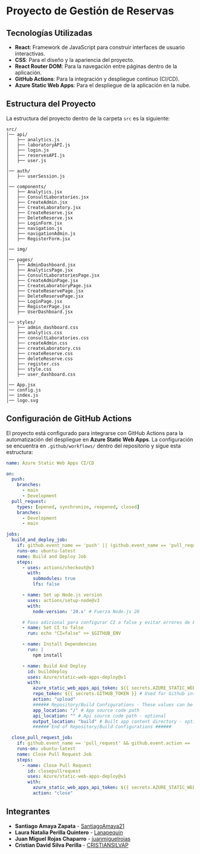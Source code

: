# Proyecto de Gestión de Reservas

## Tecnologías Utilizadas

- **React**: Framework de JavaScript para construir interfaces de usuario interactivas.
- **CSS**: Para el diseño y la apariencia del proyecto.
- **React Router DOM**: Para la navegación entre páginas dentro de la aplicación.
- **GitHub Actions**: Para la integración y despliegue continuo (CI/CD).
- **Azure Static Web Apps**: Para el despliegue de la aplicación en la nube.

## Estructura del Proyecto

La estructura del proyecto dentro de la carpeta `src` es la siguiente:

```
src/
│── api/
│   ├── analytics.js
│   ├── laboratoryAPI.js
│   ├── login.js
│   ├── reservesAPI.js
│   ├── user.js
│
│── auth/
│   ├── userSession.js
│
│── components/
│   ├── Analytics.jsx
│   ├── ConsultLaboratories.jsx
│   ├── CreateAdmin.jsx
│   ├── CreateLaboratory.jsx
│   ├── CreateReserve.jsx
│   ├── DeleteReserve.jsx
│   ├── LoginForm.jsx
│   ├── navigation.js
│   ├── navigationAdmin.js
│   ├── RegisterForm.jsx
│
│── img/
│
│── pages/
│   ├── AdminDashboard.jsx
│   ├── AnalyticsPage.jsx
│   ├── ConsultLaboratoriesPage.jsx
│   ├── CreateAdminPage.jsx
│   ├── CreateLaboratoryPage.jsx
│   ├── CreateReservePage.jsx
│   ├── DeleteReservePage.jsx
│   ├── LoginPage.jsx
│   ├── RegisterPage.jsx
│   ├── UserDashboard.jsx
│
│── styles/
│   ├── admin_dashboard.css
│   ├── analytics.css
│   ├── consultLaboratories.css
│   ├── createAdmin.css
│   ├── createLaboratory.css
│   ├── createReserve.css
│   ├── deleteReserve.css
│   ├── register.css
│   ├── style.css
│   ├── user_dashboard.css
│
│── App.jsx
│── config.js
│── index.js
│── logo.svg
```

## Configuración de GitHub Actions

El proyecto está configurado para integrarse con GitHub Actions para la automatización del despliegue en **Azure Static Web Apps**. La configuración se encuentra en `.github/workflows/` dentro del repositorio y sigue esta estructura:

```yaml
name: Azure Static Web Apps CI/CD

on:
  push:
    branches:
      - main
      - Development
  pull_request:
    types: [opened, synchronize, reopened, closed]
    branches:
      - Development
      - main

jobs:
  build_and_deploy_job:
    if: github.event_name == 'push' || (github.event_name == 'pull_request' && github.event.action != 'closed')
    runs-on: ubuntu-latest
    name: Build and Deploy Job
    steps:
      - uses: actions/checkout@v3
        with:
          submodules: true
          lfs: false

      - name: Set up Node.js version
        uses: actions/setup-node@v3
        with:
          node-version: '20.x' # Fuerza Node.js 20

      # Paso adicional para configurar CI a false y evitar errores de ESLint
      - name: Set CI to false
        run: echo "CI=false" >> $GITHUB_ENV

      - name: Install Dependencies
        run: |
          npm install

      - name: Build And Deploy
        id: builddeploy
        uses: Azure/static-web-apps-deploy@v1
        with:
          azure_static_web_apps_api_token: ${{ secrets.AZURE_STATIC_WEB_APPS_API_TOKEN_RED_ROCK_00CB7D11E }}
          repo_token: ${{ secrets.GITHUB_TOKEN }} # Used for Github integrations (i.e. PR comments)
          action: "upload"
          ###### Repository/Build Configurations - These values can be configured to match your app requirements. ######
          app_location: "/" # App source code path
          api_location: "" # Api source code path - optional
          output_location: "build" # Built app content directory - optional
          ###### End of Repository/Build Configurations ######

  close_pull_request_job:
    if: github.event_name == 'pull_request' && github.event.action == 'closed'
    runs-on: ubuntu-latest
    name: Close Pull Request Job
    steps:
      - name: Close Pull Request
        id: closepullrequest
        uses: Azure/static-web-apps-deploy@v1
        with:
          azure_static_web_apps_api_token: ${{ secrets.AZURE_STATIC_WEB_APPS_API_TOKEN_RED_ROCK_00CB7D11E }}
          action: "close"
```

## Integrantes

* **Santiago Amaya Zapata** - [SantiagoAmaya21](https://github.com/SantiagoAmaya21)
* **Laura Natalia Perilla Quintero** - [Lanapequin](https://github.com/Lanapequin)
* **Juan Miguel Rojas Chaparro** - [juanmiguelrojas](https://github.com/juanmiguelrojas)
* **Cristian David Silva Perilla** - [CRISTIANSILVAP](https://github.com/CRISTIANSILVAP)



